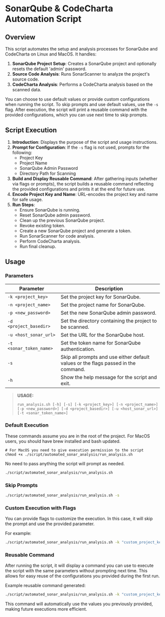 # SonarQube & CodeCharta Automation Script

## Overview

This script automates the setup and analysis processes for SonarQube and CodeCharta on Linux and MacOS. It handles:

1. **SonarQube Project Setup**: Creates a SonarQube project and optionally resets the default 'admin' password.
2. **Source Code Analysis**: Runs SonarScanner to analyze the project's source code.
3. **CodeCharta Analysis**: Performs a CodeCharta analysis based on the scanned data.

You can choose to use default values or provide custom configurations when running the script. To skip prompts and use default values, use the `-s` flag. After execution, the script will print a reusable command with the provided configurations, which you can use next time to skip prompts.

## Script Execution

1. **Introduction**: Displays the purpose of the script and usage instructions.
2. **Prompt for Configuration**: If the `-s` flag is not used, prompts for the following:
   - Project Key
   - Project Name
   - SonarQube Admin Password
   - Directory Path for Scanning
3. **Build and Display Reusable Command**: After gathering inputs (whether via flags or prompts), the script builds a reusable command reflecting the provided configurations and prints it at the end for future use.
4. **Encode Project Key and Name**: URL-encodes the project key and name for safe usage.
5. **Run Steps**:
   - Ensure SonarQube is running.
   - Reset SonarQube admin password.
   - Clean up the previous SonarQube project.
   - Revoke existing token.
   - Create a new SonarQube project and generate a token.
   - Run SonarScanner for code analysis.
   - Perform CodeCharta analysis.
   - Run final cleanup.

## Usage

### Parameters

| Parameter               | Description                                                                        |
| ----------------------- | ---------------------------------------------------------------------------------- |
| `-k <project_key>`      | Set the project key for SonarQube.                                                 |
| `-n <project_name>`     | Set the project name for SonarQube.                                                |
| `-p <new_password>`     | Set the new SonarQube admin password.                                              |
| `-d <project_basedir>`  | Set the directory containing the project to be scanned.                            |
| `-u <host_sonar_url>`   | Set the URL for the SonarQube host.                                                |
| `-t <sonar_token_name>` | Set the token name for SonarQube authentication.                                   |
| `-s`                    | Skip all prompts and use either default values or the flags passed in the command. |
| `-h`                    | Show the help message for the script and exit.                                     |

> **USAGE:**
>
> ```shell
> run_analysis.sh [-h] [-s] [-k <project_key>] [-n <project_name>] [-p <new_password>] [-d <project_basedir>] [-u <host_sonar_url>] [-t <sonar_token_name>]
> ```

### Default Execution

These commands assume you are in the root of the project.
For MacOS users, you should have brew installed and bash updated.

```shell
# For MacOS you need to give execution permission to the script
chmod +x ./script/automated_sonar_analysis/run_analysis.sh
```

No need to pass anything the script will prompt as needed.

```bash
./script/automated_sonar_analysis/run_analysis.sh
```

### Skip Prompts

```bash
./script/automated_sonar_analysis/run_analysis.sh -s
```

### Custom Execution with Flags

You can provide flags to customize the execution. In this case, it will skip the prompt and use the provided parameter.

For example:

```bash
./script/automated_sonar_analysis/run_analysis.sh -k "custom_project_key" -n "Custom Project Name" -p "new_password" -d "/path/to/codebase"
```

### Reusable Command

After running the script, it will display a command you can use to execute the script with the same parameters without prompting next time. This allows for easy reuse of the configurations you provided during the first run.

Example reusable command generated:

```bash
./script/automated_sonar_analysis/run_analysis.sh -k "custom_project_key" -n "Custom Project Name" -p "new_password" -d "/path/to/codebase" -u "http://localhost:9000" -t "codecharta_token"
```

This command will automatically use the values you previously provided, making future executions more efficient.
